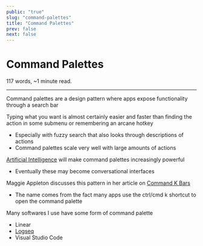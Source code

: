 ```yaml
---
public: "true"
slug: "command-palettes"
title: "Command Palettes"
prev: false
next: false
---
```

<script setup>
import { data } from '../../git.data.ts';
import { useData } from 'vitepress';
const pageData = useData();
</script>
<h1 class="p-name">Command Palettes</h1>
<p>117 words, ~1 minute read. <span v-html="data[`site/${pageData.page.value.relativePath}`]" /></p>
<hr/>

Command palettes are a design pattern where apps expose functionality through a search bar

Typing what you want is almost certainly easier and faster than finding the action in some submenu or remembering an arcane hotkey
- Especially with fuzzy search that also looks through descriptions of actions
- Command palettes scale very well with large amounts of actions

[Artificial Intelligence](/garden/artificial-intelligence) will make command palettes increasingly powerful
- Eventually these may become conversational interfaces

Maggie Appleton discusses this pattern in her article on [Command K Bars](https://maggieappleton.com/command-bar)
- The name comes from the fact many apps use the ctrl/cmd k shortcut to open the command palette

Many softwares I use have some form of command palette
- Linear
- [Logseq](/garden/logseq)
- Visual Studio Code